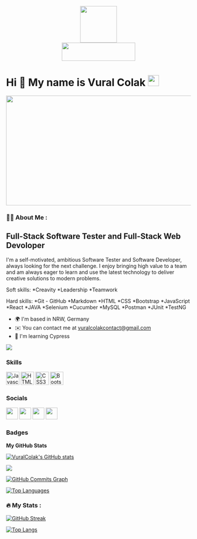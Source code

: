 <div id="header" align="center">
  <img src="https://media.giphy.com/media/M9gbBd9nbDrOTu1Mqx/giphy.gif" width="100"/>
</div>
 <div id="badges" align="center">
  
 
 
</div>
<div id="badges" align="center" >
 <img src="https://komarev.com/ghpvc/?username=VuralColak&style=flat-square&color=blue" alt="" width="200px" height="50px"/>

  </div>
 
 <h1>
  Hi 👋 My name is Vural Colak
  <img src="https://media.giphy.com/media/hvRJCLFzcasrR4ia7z/giphy.gif" width="30px"/>
</h1>
 
  <div align="center">
  <img src="https://media.giphy.com/media/dWesBcTLavkZuG35MI/giphy.gif" width="600" height="300"/>
</div>

### :man_technologist: About Me :
Full-Stack Software Tester and Full-Stack Web Devoloper
------------------------

I'm a self-motivated, ambitious Software Tester and Software Developer, always looking for the next challenge. I enjoy bringing high value to a team and am always eager to learn and use the latest technology to deliver creative solutions to modern problems.

Soft skills: \*Creavity \*Leadership \*Teamwork

Hard skills: \*Git - GitHub \*Markdown \*HTML \*CSS \*Bootstrap \*JavaScript \*React \*JAVA \*Selenium \*Cucumber \*MySQL \*Postman \*JUnit \*TestNG

* 🌍  I'm based in NRW, Germany
* ✉️  You can contact me at [vuralcolakcontact@gmail.com](mailto:vuralcolakcontact@gmail.com)
* 🧠  I'm learning Cypress

<a href="https://www.github.com/VuralColak" target="_blank" rel="noreferrer"><img
src="https://img.shields.io/github/followers/VuralColak?logo=github&style=for-the-badge&color=0891b2&labelColor=1c1917" /></a>

### Skills

<p align="left">
<a href="https://developer.mozilla.org/en-US/docs/Web/JavaScript" target="_blank" rel="noreferrer"><img src="https://raw.githubusercontent.com/danielcranney/readme-generator/main/public/icons/skills/javascript-colored.svg" width="36" height="36" alt="Javascript" /></a>
<a href="https://developer.mozilla.org/en-US/docs/Glossary/HTML5" target="_blank" rel="noreferrer"><img src="https://raw.githubusercontent.com/danielcranney/readme-generator/main/public/icons/skills/html5-colored.svg" width="36" height="36" alt="HTML5" /></a>
<a href="https://www.w3.org/TR/CSS/#css" target="_blank" rel="noreferrer"><img src="https://raw.githubusercontent.com/danielcranney/readme-generator/main/public/icons/skills/css3-colored.svg" width="36" height="36" alt="CSS3" /></a>
<a href="https://getbootstrap.com/" target="_blank" rel="noreferrer"><img src="https://raw.githubusercontent.com/danielcranney/readme-generator/main/public/icons/skills/bootstrap-colored.svg" width="36" height="36" alt="Bootstrap" /></a>
</p>

### Socials

<p align="left"> <a href="https://www.twitter.com/uzayvebilimtr" target="_blank" rel="noreferrer"><img src="https://raw.githubusercontent.com/danielcranney/readme-generator/main/public/icons/socials/twitter.svg" width="32" height="32" /></a> <a href="https://www.github.com/VuralColak" target="_blank" rel="noreferrer"><img src="https://raw.githubusercontent.com/danielcranney/readme-generator/main/public/icons/socials/github.svg" width="32" height="32" /></a> <a href="http://www.instagram.com/uzaybilim" target="_blank" rel="noreferrer"><img src="https://raw.githubusercontent.com/danielcranney/readme-generator/main/public/icons/socials/instagram.svg" width="32" height="32" /></a> <a href="https://www.linkedin.com/in/" target="_blank" rel="noreferrer"><img src="https://raw.githubusercontent.com/danielcranney/readme-generator/main/public/icons/socials/linkedin.svg" width="32" height="32" /></a></p>

### Badges

<b>My GitHub Stats</b>

<a href="http://www.github.com/VuralColak"><img src="https://github-readme-stats.vercel.app/api?username=VuralColak&show_icons=true&hide=&count_private=true&title_color=0891b2&text_color=ffffff&icon_color=0891b2&bg_color=1c1917&hide_border=true&show_icons=true" alt="VuralColak's GitHub stats" /></a>

<a href="http://www.github.com/VuralColak"><img src="https://github-readme-streak-stats.herokuapp.com/?user=VuralColak&stroke=ffffff&background=1c1917&ring=0891b2&fire=0891b2&currStreakNum=ffffff&currStreakLabel=0891b2&sideNums=ffffff&sideLabels=ffffff&dates=ffffff&hide_border=true" /></a>

<a href="http://www.github.com/VuralColak"><img src="https://activity-graph.herokuapp.com/graph?username=VuralColak&bg_color=1c1917&color=ffffff&line=0891b2&point=ffffff&area_color=1c1917&area=true&hide_border=true&custom_title=GitHub%20Commits%20Graph" alt="GitHub Commits Graph" /></a>

<a href="https://github.com/VuralColak" align="left"><img src="https://github-readme-stats.vercel.app/api/top-langs/?username=VuralColak&langs_count=10&title_color=0891b2&text_color=ffffff&icon_color=0891b2&bg_color=1c1917&hide_border=true&locale=en&custom_title=Top%20%Languages" alt="Top Languages" /></a>
 
### :fire: My Stats :

[![GitHub Streak](http://github-readme-streak-stats.herokuapp.com?user=VuralColak&theme=dark&background=000000)](https://git.io/streak-stats)

[![Top Langs](https://github-readme-stats.vercel.app/api/top-langs/?username=VuralColak&layout=compact&theme=vision-friendly-dark)](https://github.com/anuraghazra/github-readme-stats)
 
